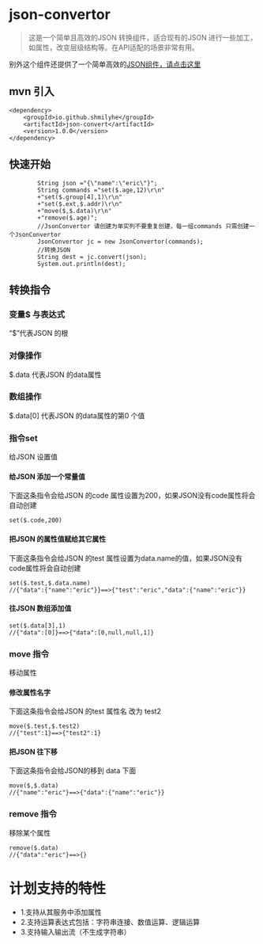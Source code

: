 # json-convertor

> 这是一个简单且高效的JSON 转换组件，适合现有的JSON 进行一些加工，如属性，改变层级结构等。在API适配的场景非常有用。



别外这个组件还提供了一个简单高效的[JSON组件，请点击这里](json.md "JSON组件")

## mvn 引入
```
<dependency>
	<groupId>io.github.shmilyhe</groupId>
	<artifactId>json-convert</artifactId>
	<version>1.0.0</version>
</dependency>
```

## 快速开始

```
        String json ="{\"name":\"eric\"}";
        String commands ="set($.age,12)\r\n"
        +"set($.group[4],1)\r\n"
        +"set($.ext,$.addr)\r\n"
        +"move($,$.data)\r\n"
        +"remove($.age)";
        //JsonConvertor 请创建为单实列不要重复创建，每一组commands 只需创建一个JsonConvertor
        JsonConvertor jc = new JsonConvertor(commands);
        //转换JSON
        String dest = jc.convert(json);
        System.out.println(dest);
```
## 转换指令

###  变量$ 与表达式
“$”代表JSON 的根
### 对像操作
$.data 代表JSON 的data属性

### 数组操作  
$.data[0] 代表JSON 的data属性的第0 个值

### 指令set
给JSON 设置值

#### 给JSON 添加一个常量值

下面这条指令会给JSON 的code 属性设置为200，如果JSON没有code属性将会自动创建
```
set($.code,200)
```

#### 把JSON 的属性值赋给其它属性
下面这条指令会给JSON 的test 属性设置为data.name的值，如果JSON没有code属性将会自动创建
```
set($.test,$.data.name)
//{"data":{"name":"eric"}}==>{"test":"eric","data":{"name":"eric"}}
```
#### 往JSON 数组添加值
```
set($.data[3],1)
//{"data":[0]}==>{"data":[0,null,null,1]}
```

### move 指令
移动属性

#### 修改属性名字
下面这条指令会给JSON 的test 属性名 改为 test2
```
move($.test,$.test2)
//{"test":1}==>{"test2":1}
```

#### 把JSON 往下移
下面这条指令会给JSON的移到 data 下面

```
move($,$.data)
//{"name":"eric"}==>{"data":{"name":"eric"}}
```

### remove 指令
移除某个属性

```
remove($.data)
//{"data":"eric"}==>{}
```

# 计划支持的特性
* 1.支持从其服务中添加属性
* 2.支持运算表达式包括：字符串连接、数值运算、逻辑运算
* 3.支持输入输出流（不生成字符串）




